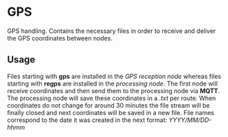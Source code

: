 # GPS

GPS handling. Contains the necessary files in order to receive and deliver the GPS coordinates between nodes.

## Usage

Files starting with **gps** are installed in the *GPS reception node* whereas files starting with **regps** are installed in the *processing node*. The first node will receive coordinates and then send them to the processing node via **MQTT**. The processing node will save these coordinates in a *.txt* per route. When coordinates do not change for around 30 minutes the file stream will be finally closed and next coordinates will be saved in a new file. File names correspond to the date it was created in the next format: *YYYY/MM/DD-hhmm*
